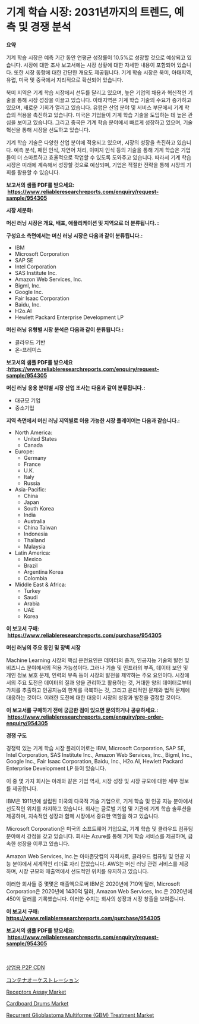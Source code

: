 <p><h1>기계 학습 시장: 2031년까지의 트렌드, 예측 및 경쟁 분석</h1></p><p><strong>요약</strong></p>
<p><p>기계 학습 시장은 예측 기간 동안 연평균 성장률이 10.5%로 성장할 것으로 예상되고 있습니다. 시장에 대한 조사 보고서에는 시장 상황에 대한 자세한 내용이 포함되어 있습니다. 또한 시장 동향에 대한 간단한 개요도 제공됩니다. 기계 학습 시장은 북미, 아태지역, 유럽, 미국 및 중국에서 지리적으로 확산되어 있습니다.</p><p>북미 지역은 기계 학습 시장에서 선두를 달리고 있으며, 높은 기업의 채용과 혁신적인 기술을 통해 시장 성장을 이끌고 있습니다. 아태지역은 기계 학습 기술의 수요가 증가하고 있으며, 새로운 기회가 열리고 있습니다. 유럽은 산업 분야 및 서비스 부문에서 기계 학습의 적용을 촉진하고 있습니다. 미국은 기업들이 기계 학습 기술을 도입하는 데 높은 관심을 보이고 있습니다. 그리고 중국은 기계 학습 분야에서 빠르게 성장하고 있으며, 기술 혁신을 통해 시장을 선도하고 있습니다.</p><p>기계 학습 기술은 다양한 산업 분야에 적용되고 있으며, 시장의 성장을 촉진하고 있습니다. 예측 분석, 패턴 인식, 자연어 처리, 이미지 인식 등의 기술을 통해 기계 학습은 기업들이 더 스마트하고 효율적으로 작업할 수 있도록 도와주고 있습니다. 따라서 기계 학습 시장은 미래에 계속해서 성장할 것으로 예상되며, 기업은 적절한 전략을 통해 시장의 기회를 활용할 수 있습니다.</p></p>
<p><strong>보고서의 샘플 PDF를 받으세요: &nbsp;<a href="https://www.reliableresearchreports.com/enquiry/request-sample/954305">https://www.reliableresearchreports.com/enquiry/request-sample/954305</a></strong></p>
<p><strong>시장 세분화:</strong></p>
<p><strong> 머신 러닝 시장은 개요, 배포, 애플리케이션 및 지역으로 더 분류됩니다. :</strong></p>
<p><strong>구성요소 측면에서는 머신 러닝 시장은 다음과 같이 분류됩니다.:</strong></p>
<p><ul><li>IBM</li><li>Microsoft Corporation</li><li>SAP SE</li><li>Intel Corporation</li><li>SAS Institute Inc.</li><li>Amazon Web Services, Inc.</li><li>Bigml, Inc.</li><li>Google Inc.</li><li>Fair Isaac Corporation</li><li>Baidu, Inc.</li><li>H2o.AI</li><li>Hewlett Packard Enterprise Development LP</li></ul></p>
<p><strong> 머신 러닝 유형별 시장 분석은 다음과 같이 분류됩니다.:</strong></p>
<p><ul><li>클라우드 기반</li><li>온-프레미스</li></ul></p>
<p><strong>보고서의 샘플 PDF를 받으세요 :<a href="https://www.reliableresearchreports.com/enquiry/request-sample/954305">https://www.reliableresearchreports.com/enquiry/request-sample/954305</a></strong></p>
<p><strong> 머신 러닝 응용 분야별 시장 산업 조사는 다음과 같이 분류됩니다.:</strong></p>
<p><ul><li>대규모 기업</li><li>중소기업</li></ul></p>
<p><strong>지역 측면에서 머신 러닝 지역별로 이용 가능한 시장 플레이어는 다음과 같습니다.:</strong></p>
<p><ul>
    <li>
        North America:
        <ul>
            <li>United States</li>
            <li>Canada</li>
        </ul>
    </li>
    <li>
        Europe:
        <ul>
            <li>Germany</li>
            <li>France</li>
            <li>U.K.</li>
            <li>Italy</li>
            <li>Russia</li>
        </ul>
    </li>
    <li>
        Asia-Pacific:
        <ul>
            <li>China</li>
            <li>Japan</li>
            <li>South Korea</li>
            <li>India</li>
            <li>Australia</li>
            <li>China Taiwan</li>
            <li>Indonesia</li>
            <li>Thailand</li>
            <li>Malaysia</li>
        </ul>
    </li>
    <li>
        Latin America:
        <ul>
            <li>Mexico</li>
            <li>Brazil</li>
            <li>Argentina Korea</li>
            <li>Colombia</li>
        </ul>
    </li>
    <li>
        Middle East & Africa:
        <ul>
            <li>Turkey</li>
            <li>Saudi</li>
            <li>Arabia</li>
            <li>UAE</li>
            <li>Korea</li>
        </ul>
    </li>
    </ul></p>
<p><strong>이 보고서 구매: &nbsp;<a href="https://www.reliableresearchreports.com/purchase/954305">https://www.reliableresearchreports.com/purchase/954305</a></strong></p>
<p><strong>머신 러닝의 주요 동인 및 장벽 시장</strong></p>
<p><p>Machine Learning 시장의 핵심 운전요인은 데이터의 증가, 인공지능 기술의 발전 및 비즈니스 분야에서의 적용 가능성이다. 그러나 기술 및 인프라의 부족, 데이터 보안 및 개인 정보 보호 문제, 인력의 부족 등이 시장의 발전을 제약하는 주요 요인이다. 시장에서의 주요 도전은 데이터의 질과 양을 관리하고 활용하는 것, 거대한 양의 데이터로부터 가치를 추출하고 인공지능의 한계를 극복하는 것, 그리고 윤리적인 문제와 법적 문제에 대응하는 것이다. 이러한 도전에 대한 대응이 시장의 성장과 발전을 결정할 것이다.</p></p>
<p><strong>이 보고서를 구매하기 전에 궁금한 점이 있으면 문의하거나 공유하세요.: &nbsp;<a href="https://www.reliableresearchreports.com/enquiry/pre-order-enquiry/954305">https://www.reliableresearchreports.com/enquiry/pre-order-enquiry/954305</a></strong></p>
<p><strong>경쟁 구도</strong></p>
<p><p>경쟁력 있는 기계 학습 시장 플레이어로는 IBM, Microsoft Corporation, SAP SE, Intel Corporation, SAS Institute Inc., Amazon Web Services, Inc., Bigml, Inc., Google Inc., Fair Isaac Corporation, Baidu, Inc., H2o.AI, Hewlett Packard Enterprise Development LP 등이 있습니다.</p><p>이 중 몇 가지 회사는 아래와 같은 기업 역사, 시장 성장 및 시장 규모에 대한 세부 정보를 제공합니다.</p><p>IBM은 1911년에 설립된 미국의 다국적 기술 기업으로, 기계 학습 및 인공 지능 분야에서 선도적인 위치를 차지하고 있습니다. 회사는 글로벌 기업 및 기관에 기계 학습 솔루션을 제공하며, 지속적인 성장과 함께 시장에서 중요한 역할을 하고 있습니다.</p><p>Microsoft Corporation은 미국의 소프트웨어 기업으로, 기계 학습 및 클라우드 컴퓨팅 분야에서 강점을 갖고 있습니다. 회사는 Azure를 통해 기계 학습 서비스를 제공하며, 급속한 성장을 이루고 있습니다.</p><p>Amazon Web Services, Inc.는 아마존닷컴의 자회사로, 클라우드 컴퓨팅 및 인공 지능 분야에서 세계적인 리더로 자리 잡았습니다. AWS는 머신 러닝 관련 서비스를 제공하며, 시장 규모와 매출액에서 선도적인 위치를 유지하고 있습니다.</p><p>이러한 회사들 중 몇몇은 매출액으로써 IBM은 2020년에 710억 달러, Microsoft Corporation은 2020년에 1430억 달러, Amazon Web Services, Inc.은 2020년에 450억 달러를 기록했습니다. 이러한 수치는 회사의 성장과 시장 창출을 보여줍니다.</p></p>
<p><strong>이 보고서 구매: &nbsp; <a href="https://www.reliableresearchreports.com/purchase/954305">https://www.reliableresearchreports.com/purchase/954305</a></strong></p>
<p><strong>보고서의 샘플 PDF를 받으세요: &nbsp;<a href="https://www.reliableresearchreports.com/enquiry/request-sample/954305">https://www.reliableresearchreports.com/enquiry/request-sample/954305</a></strong><strong></strong></p>
<p>&nbsp;</p>
<p><p><a href="https://github.com/vsnao330707/Market-Research-Report-List-1/blob/main/5456840185161.md">상업용 P2P CDN</a></p><p><a href="https://github.com/zjkmgcs938405/Market-Research-Report-List-1/blob/main/6919694185226.md">コンテナオーケストレーション</a></p><p><a href="https://natural-crush-b99.notion.site/Receptors-Assay-Market-Research-Report-Forecasted-for-Period-from-2024-2031-by-Market-Type-Marke-dfee0a7f5ad04560b1badf99fa5a7a16">Receptors Assay Market</a></p><p><a href="https://view.publitas.com/reportprime-1/decoding-the-cardboard-drums-market-a-deep-dive-into-the-latest-market-trends-market-segmentation-and-competitive-analysis/">Cardboard Drums Market</a></p><p><a href="https://gamy-alyssum-396.notion.site/Recurrent-Glioblastoma-Multiforme-GBM-Treatment-Market-Research-Report-Reveals-The-Latest-Trends-A-2244d8fdf8304d77a3301a10e0a6080e">Recurrent Glioblastoma Multiforme (GBM) Treatment Market</a></p></p>